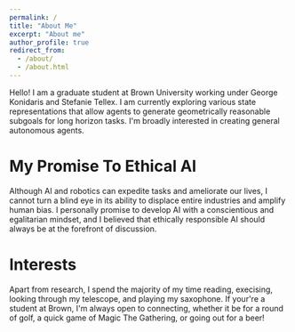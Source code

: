 ```yaml
---
permalink: /
title: "About Me"
excerpt: "About me"
author_profile: true
redirect_from: 
  - /about/
  - /about.html
---
```


Hello! I am a graduate student at Brown University working under George Konidaris and Stefanie Tellex. I am currently exploring various state representations that allow agents to generate geometrically reasonable subgoals for long horizon tasks. I'm broadly interested in creating general autonomous agents.

My Promise To Ethical AI
======

Although AI and robotics can expedite tasks and ameliorate our lives, I cannot turn a blind eye in its ability to displace entire industries and amplify human bias. I personally promise to develop AI with a conscientious and egalitarian mindset, and I believed that ethically responsible AI should always be at the forefront of discussion.

Interests
======

Apart from research, I spend the majority of my time reading, execising, looking through my telescope, and playing my saxophone. If your're a student at Brown, I'm always open to connecting, whether it be for a round of golf, a quick game of Magic The Gathering, or going out for a beer!
